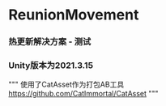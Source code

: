 # ReunionMovement
### 热更新解决方案 - 测试
### Unity版本为2021.3.15

"""
使用了CatAsset作为打包AB工具 https://github.com/CatImmortal/CatAsset
"""
